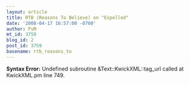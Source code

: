 ```yaml
---
layout: article
title: RTB (Reasons To Believe) on "Expelled"
date: '2008-04-17 16:57:00 -0700'
author: PvM
mt_id: 3759
blog_id: 2
post_id: 3759
basename: rtb_reasons_to
---
```

<p><strong>Syntax Error:</strong> Undefined subroutine &Text::KwickXML::tag_url called at KwickXML.pm line 749.
</p>
